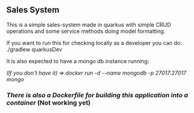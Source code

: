 ## Sales System

This is a simple sales-system made in quarkus with simple CRUD operations and some service methods doing model formatting.

If you want to run this for checking locally as a developer you can do: ./gradlew quarkusDev

It is also expected to have a mongo db instance running:

_(If you don't have it) => docker run -d --name mongodb -p 27017:27017 mongo_

### _There is also a Dockerfile for building this application into a container_ (Not working yet)